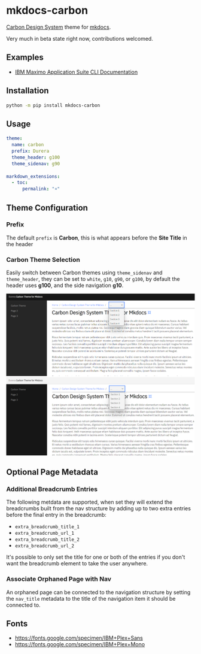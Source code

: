 mkdocs-carbon
===============================================================================
[Carbon Design System](https://github.com/carbon-design-system/carbon) theme for [mkdocs](https://github.com/mkdocs/mkdocs).

Very much in beta state right now, contributions welcomed.


Examples
-------------------------------------------------------------------------------
- [IBM Maximo Application Suite CLI Documentation](https://ibm-mas.github.io/cli/)


Installation
-------------------------------------------------------------------------------

```bash
python -m pip install mkdocs-carbon
```


Usage
-------------------------------------------------------------------------------
```yaml
theme:
  name: carbon
  prefix: Durera
  theme_header: g100
  theme_sidenav: g90

markdown_extensions:
  - toc:
      permalink: "¤"
```

Theme Configuration
-------------------------------------------------------------------------------
### Prefix
The default `prefix` is **Carbon**, this is what appears before the **Site Title** in the header

### Carbon Theme Selection
Easily switch between Carbon themes using `theme_sidenav` and `theme_header`, they can be set to `white`, `g10`, `g90`, or `g100`, by default the header uses **g100**, and the side navigation **g10**.

![alt text](docs/images/themes-1.png)
![alt text](docs/images/themes-2.png)


Optional Page Metadata
-------------------------------------------------------------------------------
### Additional Breadcrumb Entries
The following metdata are supported, when set they will extend the breadcrumbs built from the nav structure by adding up to two extra entries before the final entry in the breadcrumb:

- `extra_breadcrumb_title_1`
- `extra_breadcrumb_url_1`
- `extra_breadcrumb_title_2`
- `extra_breadcrumb_url_2`

It's possible to only set the title for one or both of the entries if you don't want the breadcrumb element to take the user anywhere.

### Associate Orphaned Page with Nav
An orphaned page can be connected to the navigation structure by setting the `nav_title` metadata to the title of the navigation item it should be connected to.


Fonts
-------------------------------------------------------------------------------
- https://fonts.google.com/specimen/IBM+Plex+Sans
- https://fonts.google.com/specimen/IBM+Plex+Mono
